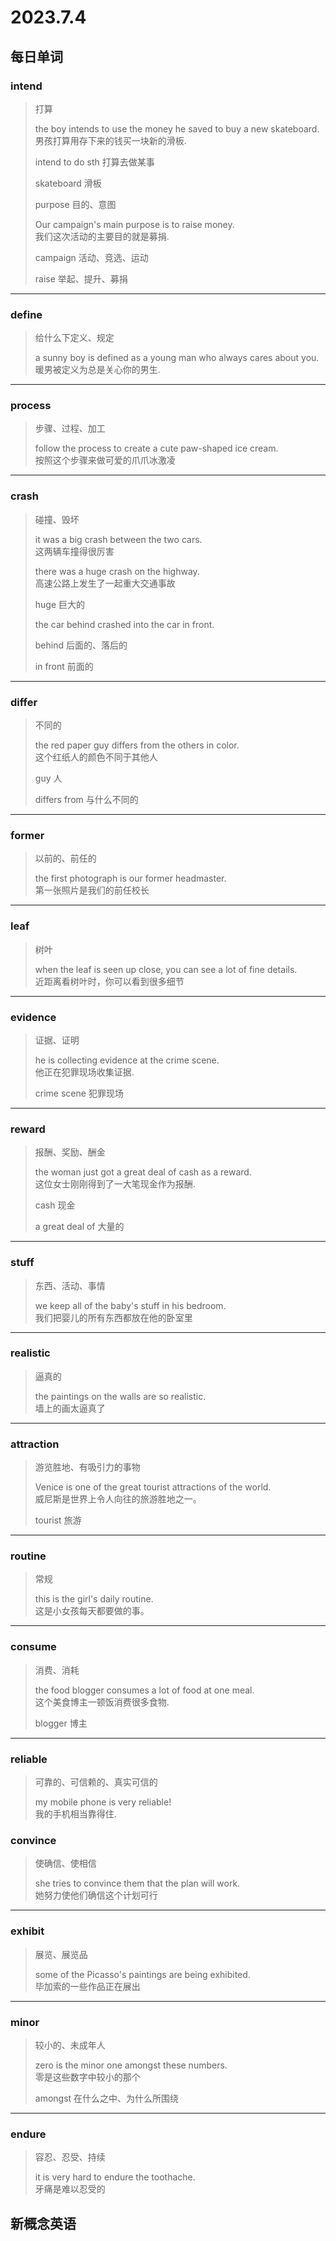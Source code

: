 # 2023.7.4

## 每日单词

### intend

> 打算
>
> the boy intends to use the money he saved to buy a new skateboard.  
> 男孩打算用存下来的钱买一块新的滑板. 
>
> intend to do sth 打算去做某事
>
> skateboard  滑板
>
> purpose 目的、意图
>
> Our campaign's main purpose is to raise money.  
> 我们这次活动的主要目的就是募捐.  
>
> campaign 活动、竞选、运动
>
> raise 举起、提升、募捐

---

### define

> 给什么下定义、规定
>
> a sunny boy is defined as a young man who always cares about you.  
> 暖男被定义为总是关心你的男生.

---

### process

> 步骤、过程、加工
>
> follow the process to create a cute paw-shaped ice cream.  
> 按照这个步骤来做可爱的爪爪冰激凌

---

### crash

> 碰撞、毁坏
>
> it was a big crash between the two cars.  
> 这两辆车撞得很厉害  
>
> there was a huge crash on the highway.  
> 高速公路上发生了一起重大交通事故  
>
> huge 巨大的  
>
> the car behind crashed into the car in front.  
>
> behind 后面的、落后的
>
> in front 前面的

---

### differ

> 不同的
>
> the red paper guy differs from the others in color.  
> 这个红纸人的颜色不同于其他人  
>
> guy  人
>
> differs from 与什么不同的  

---

### former

> 以前的、前任的  
>
> the first photograph is our former headmaster.  
> 第一张照片是我们的前任校长  

---

### leaf

> 树叶
>
> when the leaf is seen up close, you can see a lot of fine details.  
> 近距离看树叶时，你可以看到很多细节

---

### evidence

> 证据、证明
>
> he is collecting evidence at the crime scene.  
> 他正在犯罪现场收集证据.   
>
> crime scene 犯罪现场

---

### reward

> 报酬、奖励、酬金
>
> the woman just got a great deal of cash as a reward.  
> 这位女士刚刚得到了一大笔现金作为报酬.  
>
> cash 现金  
>
> a great deal of 大量的  


---

### stuff

> 东西、活动、事情  
>
> we keep all of the baby's stuff in his bedroom.  
> 我们把婴儿的所有东西都放在他的卧室里   

---

### realistic

> 逼真的
>
> the paintings on the walls are so realistic.  
> 墙上的画太逼真了  

---

### attraction

> 游览胜地、有吸引力的事物
>
> Venice is one of the great tourist attractions of the world.  
> 威尼斯是世界上令人向往的旅游胜地之一。
>
> tourist 旅游

---

### routine

> 常规
> 
> this is the girl's daily routine.  
> 这是小女孩每天都要做的事。  

---

### consume

> 消费、消耗
>
> the food blogger consumes a lot of food at one meal.  
> 这个美食博主一顿饭消费很多食物.  
>
> blogger 博主

---

### reliable  

> 可靠的、可信赖的、真实可信的
>
> my mobile phone is very reliable!  
> 我的手机相当靠得住.  

### convince

> 使确信、使相信
> 
> she tries to convince them that the plan will work.  
> 她努力使他们确信这个计划可行  

---

### exhibit

> 展览、展览品
>
> some of the Picasso's paintings are being exhibited.  
> 毕加索的一些作品正在展出  

---

### minor

> 较小的、未成年人
>
> zero is the minor one amongst these numbers.  
> 零是这些数字中较小的那个
>
> amongst 在什么之中、为什么所围绕  

---

### endure

> 容忍、忍受、持续
>
> it is very hard to endure the toothache.  
> 牙痛是难以忍受的  

## 新概念英语


